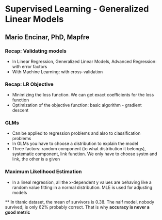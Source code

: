 # Supervised Learning - Generalized Linear Models
## Mario Encinar, PhD, Mapfre

### Recap: Validating models

* In Linear Regression, Generalized Linear Models, Advanced Regression: with error factors
* With Machine Learning: with cross-validation

### Recap: LR Objective

* Minimizing the loss function. We can get exact coefficients for the loss function
* Optimization of the objective function: basic algorithm - gradient descent

### GLMs

* Can be applied to regression problems and also to classification problems
* In GLMs you have to choose a distribution to explain the model
* Three factors: random component (to what distribution it belongs), systematic component, link function. We only have to choose systm and link, the other is a given

### Maximum Likelihood Estimation

* In a lineal regression, all the x-dependent y values are behaving like a random value fitting in a normal distribution. MLE is used for adjusting models

** In titanic dataset, the mean of survivors is 0.38. The naif model, nobody survived, is only 62% probably correct. That is why **accuracy is never a good metric**



